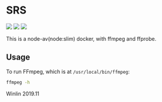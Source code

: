 # SRS

![](http://ossrs.net:8000/gif/v1/sls.gif?site=github.com&path=/docker/node-av)
[![](https://cloud.githubusercontent.com/assets/2777660/22814959/c51cbe72-ef92-11e6-81cc-32b657b285d5.png)](https://github.com/ossrs/srs/wiki/v1_CN_Contact#wechat)
[![](https://github.com/ossrs/developer/actions/workflows/release.yml/badge.svg?branch=node-av)](https://github.com/ossrs/developer/actions/workflows/release.yml?query=workflow%3ARelease+branch%3Anode-av)

This is a node-av(node:slim) docker, with ffmpeg and ffprobe.

## Usage

To run FFmpeg, which is at `/usr/local/bin/ffmpeg`:

```bash
ffmpeg -h
```

Winlin 2019.11
